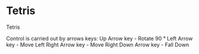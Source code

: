# Tetris
Tetris

Control is carried out by arrows keys:
Up Arrow key - Rotate 90 °
Left Arrow key - Move Left
Right Arrow key - Move Right
Down Arrow key - Fall Down